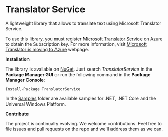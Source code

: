 # Translator Service
A lightweight library that allows to translate text using Microsoft Translator Service.

To use this library, you must register [Microsoft Translator Service](https://portal.azure.com/#create/Microsoft.CognitiveServices/apitype/TextTranslation) on Azure to obtain the Subscription key. For more information, visit [Microsoft Translator is moving to Azure](https://translatorbusiness.uservoice.com/knowledgebase/articles/1078534-microsoft-translator-on-azure) webpage.

**Installation**

The library is available on [NuGet](https://www.nuget.org/packages/TranslatorService/). Just search *TranslatorService* in the **Package Manager GUI** or run the following command in the **Package Manager Console**:    

    Install-Package TranslatorService
    
In the [Samples](https://github.com/DotNetToscana/TranslatorService/tree/master/Samples) folder are available samples for .NET, .NET Core and the Universal Windows Platform.

**Contribute**

The project is continually evolving. We welcome contributions. Feel free to file issues and pull requests on the repo and we'll address them as we can. 
